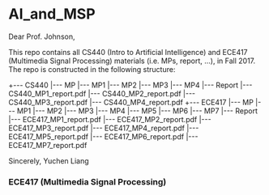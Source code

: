 # AI_and_MSP

Dear Prof. Johnson,

This repo contains all CS440 (Intro to Artificial Intelligence) and ECE417 (Multimedia Signal Processing) materials (i.e. MPs, report, ...), in Fall 2017. The repo is constructed in the following structure:


+--- CS440
     |--- MP
        |--- MP1
        |--- MP2
        |--- MP3
        |--- MP4
     |--- Report
        |--- CS440_MP1_report.pdf
        |--- CS440_MP2_report.pdf
        |--- CS440_MP3_report.pdf
        |--- CS440_MP4_report.pdf
+--- ECE417
    |--- MP
        |--- MP1
        |--- MP2
        |--- MP3
        |--- MP4
        |--- MP5
        |--- MP6
        |--- MP7
    |--- Report
        |--- ECE417_MP1_report.pdf
        |--- ECE417_MP2_report.pdf
        |--- ECE417_MP3_report.pdf
        |--- ECE417_MP4_report.pdf
        |--- ECE417_MP5_report.pdf
        |--- ECE417_MP6_report.pdf
        |--- ECE417_MP7_report.pdf


Sincerely,
Yuchen Liang

### ECE417 (Multimedia Signal Processing)
